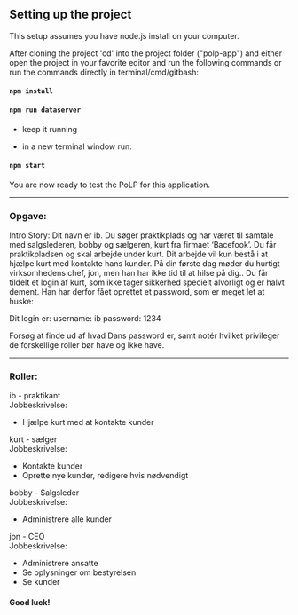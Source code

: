 ## Setting up the project

This setup assumes you have node.js install on your computer.

After cloning the project 'cd' into the project folder ("polp-app") and either open the project in your favorite editor and run the following commands or run the commands directly in terminal/cmd/gitbash:

#### `npm install`

#### `npm run dataserver`
- keep it running

- in a new terminal window run:
#### `npm start`

You are now ready to test the PoLP for this application.

---

### Opgave:

Intro Story:
Dit navn er ib. Du søger praktikplads og har været til samtale med salgslederen, bobby og sælgeren, kurt fra firmaet ‘Bacefook’. Du får praktikpladsen og skal arbejde under kurt. Dit arbejde vil kun bestå i at hjælpe kurt med kontakte hans kunder. På din første dag møder du hurtigt virksomhedens chef, jon, men han har ikke tid til at hilse på dig.. Du får tildelt et login af kurt, som ikke tager sikkerhed specielt alvorligt og er halvt dement. Han har derfor fået oprettet et password, som er meget let at huske:

Dit login er:
username: ib
password: 1234

Forsøg at finde ud af hvad Dans password er, samt notér hvilket privileger de forskellige roller bør have og ikke have.

---

### Roller:

ib - praktikant  
Jobbeskrivelse:
- Hjælpe kurt med at kontakte kunder

kurt - sælger  
Jobbeskrivelse:
- Kontakte kunder
- Oprette nye kunder, redigere hvis nødvendigt

bobby - Salgsleder  
Jobbeskrivelse:
- Administrere alle kunder

jon - CEO  
Jobbeskrivelse:
- Administrere ansatte
- Se oplysninger om bestyrelsen
- Se kunder


#### Good luck!
